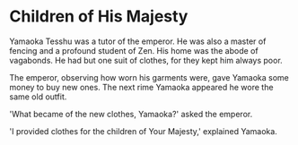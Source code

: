 # Children of His Majesty

Yamaoka Tesshu was a tutor of the emperor. He was also a master of fencing and a profound student of Zen. His home was the abode of vagabonds. He had but one suit of clothes, for they kept him always poor.

The emperor, observing how worn his garments were, gave Yamaoka some money to buy new ones. The next rime Yamaoka appeared he wore the same old outfit.

'What became of the new clothes, Yamaoka?' asked the emperor.

'I provided clothes for the children of Your Majesty,' explained Yamaoka.